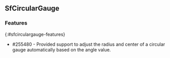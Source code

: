 ## SfCircularGauge

### Features
{:#sfcirculargauge-features}

* \#255480 -  Provided support to adjust the radius and center of a circular gauge automatically based on the angle value.